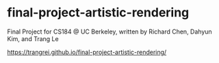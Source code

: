 # final-project-artistic-rendering
Final Project for CS184 @ UC Berkeley, written by Richard Chen, Dahyun Kim, and Trang Le

https://trangrei.github.io/final-project-artistic-rendering/
